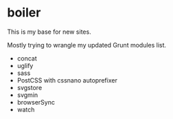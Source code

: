 # boiler
This is my base for new sites.

Mostly trying to wrangle my updated Grunt modules list.

* concat
* uglify
* sass
* PostCSS with
    cssnano
    autoprefixer
* svgstore
* svgmin
* browserSync
* watch
